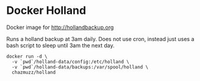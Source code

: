 # Docker Holland

Docker image for http://hollandbackup.org

Runs a holland backup at 3am daily. Does not use cron, instead just uses a bash script to sleep until 3am the next day.

```
docker run -d \
  -v `pwd`/holland-data/config:/etc/holland \
  -v `pwd`/holland-data/backups:/var/spool/holland \
  chazmuzz/holland 
```
